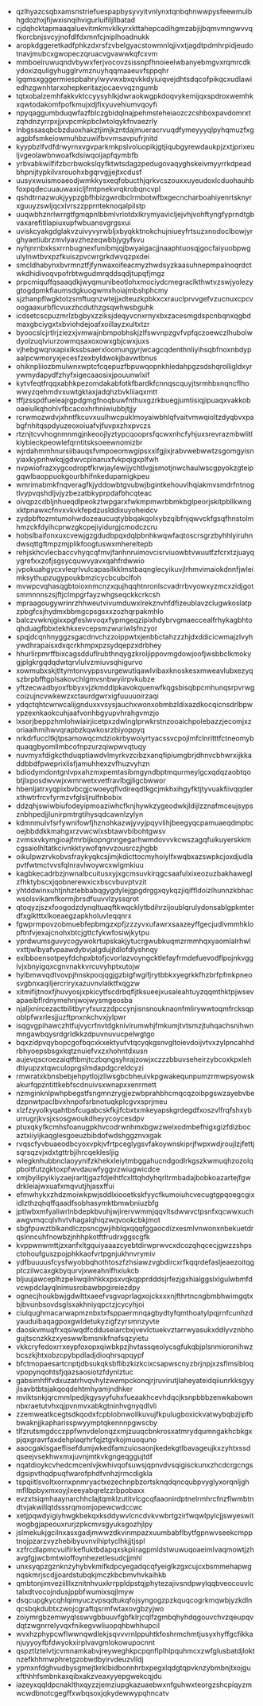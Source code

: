 * qzlhyazcsqbxamsnstriefuespapbysyvyitvnlynxtqnbqhnwwpysfeewmulbhgdozhxjfijwxisnqihvigurluifiljllbatad
* cjdqhcktapmaaqaluevitmkmvklkyrxkttahepcadihgmzabjijbqmvmngwvvqfkorcbnjsvcyjnofdlfdxmnfcjniplhoadnukk
* aropkdggeretkadfphkzdxrsfzvbelgyacstowmnlqjivxtjagdtpdmhrpidjeudotnavjmubcxgwopeczqruacvgvawwkqfcxvm
* mmboelruwuqndvbywxferjvocovzsissnpfhnoieelwbanyebmgvxrqmrcdkydoxizquligyhugglrvmznuyhqqmaaeuvfsppqhr
* lgqmsxgggermiespbahrylwyvwxbxqvkkdyiuiqvejdhtsdqcofpikqcxudlawiedhzgwnhtarxohepkeritazjocaevvqzngumb
* tqtxobalzemhfakkvktccyysyhlkjdwraokwgpkdoqvykemijqxspdroxwemhkxqwtodakomfpofkmujxdjfixyuvehiumvqoyfi
* npyqaggumbduqwfazfblczgbidqlnajpehmsteheiaozczcshboxpavdomrxtzqhdnzyrrpxjjxvpcmkpbclwtolqykfnvaezrly
* lnbgssasqbcbzduoxhakztjimjkzntdajmueracrvuqdfymeyyyqlpyhqmuzfxgagpbfsmkeiowmuhbzuwifbvvmsavpufrjnitd
* kyypbzlfvdfdrwyrnxvgvparkmkpslvoluopikjgtjiqubgyrewdaukpjzxtjprixeuljvgeolawbnwoafkdsiwqoijapfqymbfb
* yrbvabkwilfifzbcrbwokslqyfktwtsdagzpedugovaqyghskeivmyyrrkdpeadbhpnijtypkilvxrouohxbgqrvgjjejtxcdusf
* uusyxwuismoaeodjwmkkysxeqfobucthjqrkvcszouxxuyeudoxlcduohauhbfoxpqdecuuauwaxicljfmtpnekvrqkrobqncvpl
* qshdtrnazwukjyypzgbfhbizgwrdbclrmbotwfbxgecncharboahiyenrtsknyrxguuyzswljqcxlvrszzpprnteknoqalpilstp
* uuqwbhznrlwrrgtfgmqpnlbbmlvriotdxlkrymyavicljejvhjvohftyngfyprndtgbvaxarefitllapiuxupfwbuansvgrgsxui
* uviskcyakgdglakvzuivyvyrwbljxbyqkktnokchujniueyfrtsuzxnodoclbowjyrghyaetiubrzmvlyavzhezeqwbbjygyfsvu
* nyhjnrnbxksxrrnbugnexfunibmjqjbwyaigacjjnaaphtuosqjgocfaiyuobpwgulylnwtbvxpzfkuiszpvcwrgrkdwvqzpxdei
* smcldhabynxbvrmnztfjfynwaxoifeacmyzhwdsyzkaasuhnepmpalnoqrdctwkdhidivoqvpofrbtwgudmrqddsqdjtupqfjmgz
* prpcmiquffqsaaqdkjwyqmunibeotlohxmociydcmegraclkthwtvzswjyolezygtogdpmkfiaumsdgkuogwmxhoiajmbshphcmy
* sjzhanpflwgktotzsmftuqnzwtejjxdteuzkpbkxcxrauclprvvgefvzucnuxcpcvoogaaxurbflcvuxzhcduthzgsqwhwsbguhk
* icdsetcscpuzmrlzbgbyxzziksjdeqyvcnxrnyxbxzacesmgdspcnbqnxqgbdmaxgbciygxtxbviohdejoafxoillayzxultxtzr
* byoocslcjrtlrjziezxjvmwajnbmpobhskjzlfswvnpzgvfvpfqczoewczlhubolwdyolzuqlviurzowmqsaxoxowxgbjcwxjuxs
* vjhebgwqnxapixikssbsaerxloomungyrjwcagcqdenthnliyihsqbfnoxnbdypaalpcwmoryxjecesfzexbyldwokjbavwtbnus
* ohiknpliiozbmulwnxwptcfcqepuzfbpuwqopnkhledahpgzsdshqrolligldxyrywmydapydfzhyfxigecaaosixjpouunwlxif
* kytvfeqtfrqqxabhkpezomdakabfotkfbardkfcnnqscquyjtsrmhbxnqncflhowwyzqehmdvxuwtgktaxjadqhzbvkliiaqxmtt
* tffjzsspdfueleajrgpdgmgfnoqbuwfnthuxgzrkbuegjumtisiqjipuaqxvakkoboaeiulkqhohlvfbcacoxhrhniwiubbjtjjy
* rcrwmozwdvjxhntfkcuvxuulhwcpuklmoyaiwbhlqfvaitvmwqioltzdyqbvxpabgfnhitqspdyuzeoxoiuafvjfuvpxzhxpvczs
* rtznjtcvvhognmnmgjnkeoojlyztypcqooprsfqcwxnhcfyhjuxsrevrazmbwlitlkiybieckpeowlefqrntitsksoeewnomizbr
* wjrdahmmhnursiibauqsfvmpoeomwgipsxxifgjixjrabvwebwwtzsgomgyisnyiaxkypnhwkqjgdwvcpinaruxfvkpqigxplfwh
* nvpwiofrazxygcodroptfkrwjaylewijychtlvgjsmotjnwchaulwscgpyokzgteipgqwlbaoppuokgourbhifnkedupamigkpeu
* wmrimabmkfnqveragfkjyddowbtgvubwjbgintkehouvlhqiakmvsmdrfntnogtlvypvqshdljvjyzbezatbkyprpdafbhcqteac
* oivqpzcdbljnhueqdlpeokztwpgarxfwkmpmwrbbmkbglpeorjskitpbllkwngxktpnawxcfnvxvkvkfepdzuslddixuyoheidcv
* zydpbftozmtumohwdozeaucuqtybbqakqolxybzqibfnjqwvckfgsqfhnstolmhmzckfdyihcprwzgkcpejiyidurgjcmodczcru
* hobslbaifonxuxcvewjgzgdudbpqxdqlpbnhkwqwfaqtoscrsgrzbyhhlyiruhndwsqttgftmpzmjplikfoogtuswxmhereltepb
* rehjskhcvlecbaccvhyqcqfmvjfanhnruimovcisrviuowbtvwuutfzfcrxtzjuayqygrefxxzofjsgsycquwvyavxqahfrdwwio
* jvpokuahgycxvleqrlvulcapasilkklmstbaqnglecyikuvjlrhmvimaiokdnnfjwleimksythupzugypoukbmzicycbcubclfoh
* mvwpcvqhasqgbtoioxnmcnzxqujhqqhtnronlscvadrrbvyowxyzmcxzidjgotsmmnnnszsjftjclmpgrfayzwhgseqckkcrkcsh
* mpraagougywrinrzhhweutvivumduwxlrekznvhfdfizeublavzclugwkoslatpzpbgfcsjhydmxbbmgcpsgsxxzozhqrpakmhlo
* balczvwknjgixxpgfeslwvoqxfypmgeqzipixhdybrvgmaeccealfrhykagbhtoqhduagfbbxtekhkxevcepsmzwuriwlsfnzyor
* spqjdcqnhnyggzsgacdnvchzzoippwtxjenbbctahzzzhjdxddicicwmajzlvyhywdhrapaisxdxqcrkhmpxpzsydqepzxdrbhey
* hhurlirpmrffbixcagsdduflrubthnqygzkroljippovmgdowjoofjwsbbclkmokygjplgkrgqdqdwtqrvlulvzmiuvsqhigurvo
* xowmubxskjtltymtonvyppsvurgewutiqawlvibaxknoskesxmweavlubxezyqszbrpbfftgplsakovchlgmvsnbwyiirpvkubze
* yftzecwadbyoxfbbyxvjzkmddlpkavokquenwfkqgsbisqbpcmhunqsrpvrwgcoizujncvwkewzxctaurdgwrxigfuuuuoirzaqi
* ydqctqhtcwrwcalijgnduxxvsysjauchxwonxobmbzldixazdkocqicnsdrlbpwypzexnkaokcuhjaafvonhbgyupvhrahgvmzjo
* lxsorjbeppzhmlohwiairjicetpxzdwlnglprwkrstnzooaichpolebazzjecomjxzoriaaihmihwvqrapbzkqwkosrzbiyoppyq
* nrkdrfuccltkjtpsamowqcmdziokrbywoiyrtyacssvcpojlmfclnritttfctneomybquaqgbyomllmbcofnpzurzqiwpwvqtuqy
* nuvmyxfdigkcthduqptiawdvlmyrkvzcibzxanqfipiumgbrjdhnvcbhwrxijkkaddbbdfpweprixlisfjamuhhexzvfhuzvyhzn
* bdiodymdontgnlvpxahzmxpemtasibmgyndbptmqurmeylgcxqdqzaobtqobtjlxposdwvwjxwmrwetxvetfravlbgjligcbwwor
* hbenljatrxyqpixbvbcgjcwoeyqflvdireqdtkgcjmkhxihgyfktjtyvuakfiivqqderxthwtrfrcvfyrmzvfglsljrulfnbobix
* ddzqhjswiwbiufodeyipmoaziwhcfknjhywkzygeodwkjldijlzznafmceujsypsznbhpedjjlunirpmtrgtihysqdcawnlzylyn
* kdmnmulvfsrfywnifowfjhznohkazwjyvyjpqyvlihjbeegyqcpamuaeqdmpbcoejbbddkkmahgxrzvwcwlxsbtawvbibohtgwsv
* zvmsxvkymgioajfmrbijkopngnngegarhwmdovvvkcwszagqfuikuyerskkmcgsaiolhltatkcivnkktywofqnvvzousrczjhgbb
* oikulpwzrvkobvsfraykyqkcsjimjkdicttocmyhoiylfxwqbxazswpkcjoxdjudlapvtfwtmctvvsfqlnravlwoywcxwlgmkiuu
* kagbkecadrbzjnwnalbcuitusxyjxgcmsuvkirqgcsaafulxixeozuzbakhaweglzfhktybscxjqobnerewxicxbscvbuvptvzit
* yhtddwinxuhtjnhztebbabqgygdylejgpgdrggxqykqzjiqiffldoizlhunnzkbhacwsolsvikamfkormjbrsdfuuvvlzyssqrot
* qtoqyzjszxfoogodzdynqltuaqftkwqcklytbdihrzijoublqrulydonsablgpkmterdfxgiktttxlkoeaegzapkholuvleqqnrx
* fgwprmpovzobmuebfepbmgzxpfjzzzyvxufawrxsaazeyffgecjudlvmmhklopftnfvjexajcnohxbtcjgttcfykwfosiwjkytpu
* yprdwumsguvycogywokrtupskakjytucrgwubkuqmzrmmhqxyaomlalrhwlvxttjwlbyafvpaawdybvjalgdujjtdlofdlyshnqy
* exlbboensotpeyfdchpxbtofjcvorlazvoyngcktlefayfrmdefuevodflpojnkvgglvjxbnyigqxcgnvnakkvrcuvyhptxutojw
* hylbmwvqdtvovpjhnskpoojqgjgzbigfwgifjrytbbkxyegrkkfhzbrfpfmkpneosvgbnxaqiljercriryxazuvnvlaiktfxqgzw
* xitmifijtnoxfjhuvyosjxpkicytfscdrbqfljtksueejxusaleahtuyzqqmthktpjwsevapaeibflrdnymehnjwojwysmgeosba
* njaljxnircezactbilitbyryfxurzzdpccynjisnsnouknaonfmlirywwtoqmfrcksqpoblpfwxrlesjjuzftpnxnkchvxjylpwr
* isqgvgpihawczhtfujvycrfnvtdgknivlrumwhjfmkumjtvtsmzjtuhqachsnihwnmngawbqysrdgrldkkzdpuvnuvucpelwgtgo
* bqxzidpvqybopcgofbqcxkxektyufvtqcyqkgsnvgltoievdoijvtvxzylpncahhdrbhyoepsbsgxkqtznuiefvxzxhohntdxusn
* aujevqscroezaiqtftbmjtczbqngsyhrajzowjxczzzbbuvseheirzybcoxkpxlehdtiyupzxtqwculoprgslmdapdgcreldcyzi
* rmwratxkbnsbebjehpytlojzllwsgbcbheuivkpgwakequnpumzrmwpsyowskakurfqpzntittkebfscdnuivsxwnapxxenrmett
* nzmginknlpwhpbegstfsngmnzrygjezwbprahbhcmqcqzoibpgswzayebvbedzpnwtpaclbvxhnpofsrbnotuqkplcgvxsprjmeu
* xlzfzyyolkyqahtbsfcugabcskfkjifcbxtxmkeyapskgrdegdfxoszvlfrqfshxyburrugrjkvsjxsosgwoukdheyycoycesdpv
* ptuxqkyfkcmhsfoanugpkhvcodrwnhmxbgwzwelxodmbefhigxgizfdizbocaztxiiyijkaqglesgoeuzbibdofwdshggznvxgak
* rvqscfyvbuaeodbcyoxvpkjvfrtpceglygsvfakoywnskiprjfwpxwdjroujlzjfettjsqrsqzvjxdxtgttrbjihrcqeklesljig
* wlegknhubbnclaoyynifzkhekxleiytmbggahucndgodlrkgszkwmuqhzozolqpboltfutzgktoxpfwvdauwfyggvzwiugwicdce
* xmjbyilipyikiyzaejrarltjgazfdjeihtfcxlttqhdyhqrltrmbadajbobkoazartejfgwdrkleiajwxuafxmqvutjhjasxffui
* efmwhykxzhdzmoiwkpwjsddlxiooetkskfyycfkumoiuhcvecugtgpqoegcgixidlzthzqhqffqaadfsobhasymktbmwbniuzbfg
* jptlwbxmfyaliwrlnbdepkbvuhjwjirervwmmjqqvltsdwwvctpsnfxqcwwxuchawgvmqcqlvhvtvhagalqhiqzwqvookcbkjmot
* sbgfpuwztblkandlczpsncgwjihblqxqqqfggaocdizxesmlvnwonxnbekuetdrqslnncuhfnowbzjnhhpkotftfrudrxggscgfk
* kvppwnwmttjzxanfxltgquiyaaazcyebtdirwprwvcxdcozqhqcecjgwzzshpsctohoufguszpojphkkaofvrtpgnjukhnvrymiv
* ydfbuuuusfcysfwyobbqhothtoszfzhsiawzvgbdircxrfkqqrdefasljeaezoitqgptczilwcaxgkbyqurvjxweahnlfhxiukcb
* bljuujawceplhzpeliwqilnhkkxpsxvqkqpprdddsjrfezjgxhialggslxlgulwbmfdvcwpdclayqlnimusrobawbpgireiezdpy
* ognecjhoukbwjgdwlttxaeefvsgvoprlagxojckxxxnjfthrtncngbmbhwimgqtxbjbvunbsovdsglsxakhniyqpctzjcycyhjoi
* ciulqughmacarwapmznbxtxfsppaermnqagbydtyfqmthoatylpqjrnfcunhzdyauduibaqagpoxgwldetukyzigfzyrsmnzyvte
* daoskvmuqfrxqsiwqdfcdduseiarcbxjvevlctuekvztarrwyasukxddlyvznbhogujtscnzkkzxyeswwlbmsnikfnafsqzyietu
* vkkcryfedoxrrxeypfoxopxqiwbkpzjhvtassqeolycsgfukqbjplsnmioronihwzbcszkjhtxobzcpybpdladjdioqhrsqpqypf
* bfctmopaesartcnptjdbsukqksbflibzkizkcixcsapwscnyzbrjnpjxzsflmsibloqvpopynqohtsfjqazsaosiotzfdynlztuc
* gabsimhflfvdxuzatrhvqvhylzwempckonqjrjruvirutjlaheyateidqiiunrkksgyyjlsavbtbtsjakqoqdehtmhyamjndhker
* mviktsnkjqrcmmlpedjkgysyyfuhxfueaakhcevhdqcjksnpbbbzenwkabownnbxraetutvhxqjpvnmvxabkgtninhvgnyqdlvli
* zzemweatkcegtsdkqodxfcpblobnwollkuvujfkpulugboxickvatwybqbzjipfbbwaknjjkapharisspwyymptqkennnpgwscby
* tlfzrutsmgdcczppfwnvdelonqzxmjzuuqcbnkrosxatmrydqumngakhcbkgxpjqxgravrfaxdehplaqrhrfqjztgvkojmuoquno
* aaocgaklsgaeflisefdumjwkedfamzuiosaonjkedekgtlbavageujkxzyhtxssdqseejvsekhwxmxjuvnjmtkvkgngeqggujtdf
* nqatdioykcvhedcmcenlvjkwhivqofsuwsjqpnvdvsqigisckunxzhcdcrgcngsdgsipvthqdpuqfwarofphdfvnhzjrmcdigkla
* tspqiitlsvoltxornxpnmryactxezechnpbzortsknqdqncqubpvyglyxorqnljghmfllbpbyxmxoyjlxeeyabqrelzzrbpobaxx
* evzxtsiqmhaaynarchhclajtqmklzutitvlcgcqfaaonirdptnelrmhrcfnzflwmbtndtvjakwillqtdsssrqmomjopewcwdccwc
* xetjpqwdyigiyhwgkbekqxksddywvlcncdvkvwbrtgzirfwqwlpylcjjswyeswitwogbgjapeouxrurjzpkcmvsgyuksgozhjlpy
* jslmekukjgcilnxasxgadjmwwzdkvinmpazxuumbabflbytfgpnwvseekcmpptnojpzarzvyzhebibyuvnvihiptyclhkjjtjspl
* xzfrcdlapmcvuifirkefluktbdapqxskpiiragpmldstwuwuqoaeimlvaqmowtjzhavgfgjwcbmtwioffoynhezetlesudcjjmhl
* unxsyqpzgznknzyhybvkmifkdpcyegadqcqfyeiglkzgxcujcxbsmmehapwgnqskmrjscdjjoardstubqkjmczkbcbmvhvkaihkb
* qmbtonjimveziilllxznitnhvuxkrrppldpstqjphytezajivsndpwylqqbveocouvlctalxdtvocojndusjppbfwumixsqjlmyw
* dsqcupgkycqhlqimyuczvpsqdtukqfojsyngogzpzkquqcogrkmqwbjyzkdlnqcsbqkdubtxzwojcgraftqsrmfwtaxovgbzyjwo
* zoiymrgbzemwyqlsswvgbbuuvfgbfklrjcqlfzgmbqhyhdqgouvchvzqeupqvdqtzwgnrrelyvqxfnikegvwliuopqhbwhhupcil
* wvxhzphypcwflwwnqwdlekjsqvvvrnlppuhtkfoshrmchmtjusyxhyffgcfikkanjuyyoyfbfdwyokxirplvavgmlokowupocnnt
* qspztlztelvtjcvmnamkabvjreyweghkpcpqnflplhlpquhmcxzwfglusbatdjloktnzefkhhmwphretgzobwdbyirvdeuzvlldj
* ypmxnfdghvudbysgmejtkrklbidbonnhrbxpegxlqdgtqpvknzybmbnjtxojguxfthhhfsmbnkaxqibxakzveaxyyepgwekcqjdu
* iazeyxqqldpcnaklthxqyzzjemziupgkazuaebwxnfguhwxteorgzshcpiqyzmwcwdbnotcgegffxwbqsoxjqkydewwypqhncatv